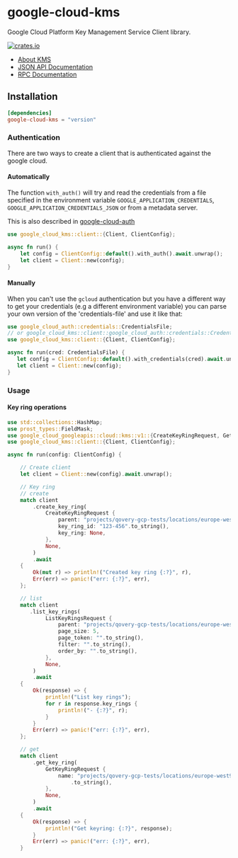 # google-cloud-kms

Google Cloud Platform Key Management Service Client library.

[![crates.io](https://img.shields.io/crates/v/google-cloud-artifact-registry.svg)](https://crates.io/crates/google-cloud-artifact-registry)

* [About KMS](https://cloud.google.com/kms/)
* [JSON API Documentation](https://cloud.google.com/kms/docs/reference/rest)
* [RPC Documentation](https://cloud.google.com/kms/docs/reference/rpc)

## Installation

```toml
[dependencies]
google-cloud-kms = "version"
```

 ### Authentication
 There are two ways to create a client that is authenticated against the google cloud.

 #### Automatically

 The function `with_auth()` will try and read the credentials from a file specified in the environment variable `GOOGLE_APPLICATION_CREDENTIALS`, `GOOGLE_APPLICATION_CREDENTIALS_JSON` or
 from a metadata server.

 This is also described in [google-cloud-auth](https://github.com/yoshidan/google-cloud-rust/blob/main/foundation/auth/README.md)

 ```rust
 use google_cloud_kms::client::{Client, ClientConfig};

 async fn run() {
     let config = ClientConfig::default().with_auth().await.unwrap();
     let client = Client::new(config);
 }
 ```

 #### Manually

 When you can't use the `gcloud` authentication but you have a different way to get your credentials (e.g a different environment variable)
 you can parse your own version of the 'credentials-file' and use it like that:

 ```rust
 use google_cloud_auth::credentials::CredentialsFile;
 // or google_cloud_kms::client::google_cloud_auth::credentials::CredentialsFile
 use google_cloud_kms::client::{Client, ClientConfig};

 async fn run(cred: CredentialsFile) {
    let config = ClientConfig::default().with_credentials(cred).await.unwrap();
    let client = Client::new(config);
 }
 ```

 ### Usage

 #### Key ring operations

 ```rust
 use std::collections::HashMap;
 use prost_types::FieldMask;
 use google_cloud_googleapis::cloud::kms::v1::{CreateKeyRingRequest, GetKeyRingRequest, ListKeyRingsRequest};
 use google_cloud_kms::client::{Client, ClientConfig};

 async fn run(config: ClientConfig) {

     // Create client
     let client = Client::new(config).await.unwrap();

     // Key ring
     // create
     match client
         .create_key_ring(
             CreateKeyRingRequest {
                 parent: "projects/qovery-gcp-tests/locations/europe-west9".to_string(),
                 key_ring_id: "123-456".to_string(),
                 key_ring: None,
             },
             None,
         )
         .await
     {
         Ok(mut r) => println!("Created key ring {:?}", r),
         Err(err) => panic!("err: {:?}", err),
     };

     // list
     match client
        .list_key_rings(
             ListKeyRingsRequest {
                 parent: "projects/qovery-gcp-tests/locations/europe-west9".to_string(),
                 page_size: 5,
                 page_token: "".to_string(),
                 filter: "".to_string(),
                 order_by: "".to_string(),
             },
             None,
         )
         .await
     {
         Ok(response) => {
             println!("List key rings");
             for r in response.key_rings {
                 println!("- {:?}", r);
             }
         }
         Err(err) => panic!("err: {:?}", err),
     };

     // get
     match client
         .get_key_ring(
             GetKeyRingRequest {
                 name: "projects/qovery-gcp-tests/locations/europe-west9/keyRings/key-ring-for-documentation"
                     .to_string(),
             },
             None,
         )
         .await
     {
         Ok(response) => {
             println!("Get keyring: {:?}", response);
         }
         Err(err) => panic!("err: {:?}", err),
     }
